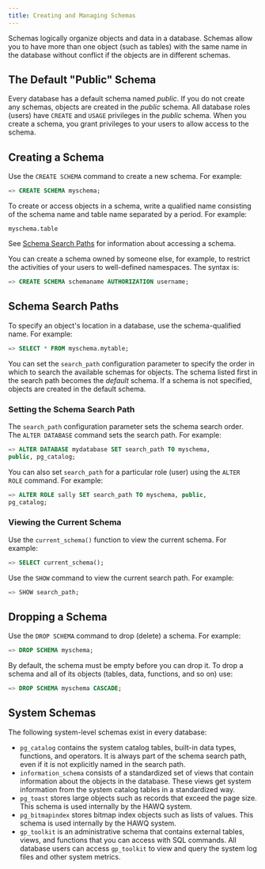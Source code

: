 ```yaml
---
title: Creating and Managing Schemas
---
```


Schemas logically organize objects and data in a database. Schemas allow you to have more than one object \(such as tables\) with the same name in the database without conflict if the objects are in different schemas.

## <a id="topic18"></a>The Default "Public" Schema 

Every database has a default schema named *public*. If you do not create any schemas, objects are created in the *public* schema. All database roles \(users\) have `CREATE` and `USAGE` privileges in the *public* schema. When you create a schema, you grant privileges to your users to allow access to the schema.

## <a id="topic19"></a>Creating a Schema 

Use the `CREATE SCHEMA` command to create a new schema. For example:

``` sql
=> CREATE SCHEMA myschema;
```

To create or access objects in a schema, write a qualified name consisting of the schema name and table name separated by a period. For example:

```
myschema.table
```

See [Schema Search Paths](#topic20) for information about accessing a schema.

You can create a schema owned by someone else, for example, to restrict the activities of your users to well-defined namespaces. The syntax is:

``` sql
=> CREATE SCHEMA schemaname AUTHORIZATION username;
```

## <a id="topic20"></a>Schema Search Paths 

To specify an object's location in a database, use the schema-qualified name. For example:

``` sql
=> SELECT * FROM myschema.mytable;
```

You can set the `search_path` configuration parameter to specify the order in which to search the available schemas for objects. The schema listed first in the search path becomes the *default* schema. If a schema is not specified, objects are created in the default schema.

### <a id="topic21"></a>Setting the Schema Search Path 

The `search_path` configuration parameter sets the schema search order. The `ALTER DATABASE` command sets the search path. For example:

``` sql
=> ALTER DATABASE mydatabase SET search_path TO myschema,
public, pg_catalog;
```

You can also set `search_path` for a particular role \(user\) using the `ALTER ROLE` command. For example:

``` sql
=> ALTER ROLE sally SET search_path TO myschema, public,
pg_catalog;
```

### <a id="topic22"></a>Viewing the Current Schema 

Use the `current_schema()` function to view the current schema. For example:

``` sql
=> SELECT current_schema();
```

Use the `SHOW` command to view the current search path. For example:

``` sql
=> SHOW search_path;
```

## <a id="topic23"></a>Dropping a Schema 

Use the `DROP SCHEMA` command to drop \(delete\) a schema. For example:

``` sql
=> DROP SCHEMA myschema;
```

By default, the schema must be empty before you can drop it. To drop a schema and all of its objects \(tables, data, functions, and so on\) use:

``` sql
=> DROP SCHEMA myschema CASCADE;
```

## <a id="topic24"></a>System Schemas 

The following system-level schemas exist in every database:

-   `pg_catalog` contains the system catalog tables, built-in data types, functions, and operators. It is always part of the schema search path, even if it is not explicitly named in the search path.
-   `information_schema` consists of a standardized set of views that contain information about the objects in the database. These views get system information from the system catalog tables in a standardized way.
-   `pg_toast` stores large objects such as records that exceed the page size. This schema is used internally by the HAWQ system.
-   `pg_bitmapindex` stores bitmap index objects such as lists of values. This schema is used internally by the HAWQ system.
-   `gp_toolkit` is an administrative schema that contains external tables, views, and functions that you can access with SQL commands. All database users can access `gp_toolkit` to view and query the system log files and other system metrics.
